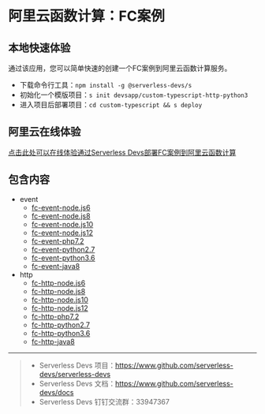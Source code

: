 # 阿里云函数计算：FC案例

## 本地快速体验

通过该应用，您可以简单快速的创建一个FC案例到阿里云函数计算服务。

- 下载命令行工具：`npm install -g @serverless-devs/s`
- 初始化一个模版项目：`s init devsapp/custom-typescript-http-python3`
- 进入项目后部署项目：`cd custom-typescript && s deploy`

## 阿里云在线体验

[点击此处可以在线体验通过Serverless Devs部署FC案例到阿里云函数计算](https://api.aliyun.com/new#/tutorial?action=git_open&git_repo=https://github.com/devsapp/devsapp-cloudshell-example.git&tutorial=tutorial/custom-typescript.md)


## 包含内容
- event
    - [fc-event-node.js6](/fc-event-node.js6)
    - [fc-event-node.js8](/fc-event-node.js8)
    - [fc-event-node.js10](/fc-event-node.js10)
    - [fc-event-node.js12](/fc-event-node.js12)
    - [fc-event-php7.2](/fc-event-php7)
    - [fc-event-python2.7](/fc-event-python2.7)
    - [fc-event-python3.6](/fc-event-python3.6)
    - [fc-event-java8](/fc-event-java8)
- http
    - [fc-http-node.js6](/fc-http-node.js6)
    - [fc-http-node.js8](/fc-http-node.js8)
    - [fc-http-node.js10](/fc-http-node.js10)
    - [fc-http-node.js12](/fc-http-node.js12)
    - [fc-http-php7.2](/fc-http-php7)
    - [fc-http-python2.7](/fc-http-python2.7)
    - [fc-http-python3.6](/fc-http-python3.6)
    - [fc-http-java8](/fc-http-java8)


-----

> - Serverless Devs 项目：https://www.github.com/serverless-devs/serverless-devs   
> - Serverless Devs 文档：https://www.github.com/serverless-devs/docs   
> - Serverless Devs 钉钉交流群：33947367    